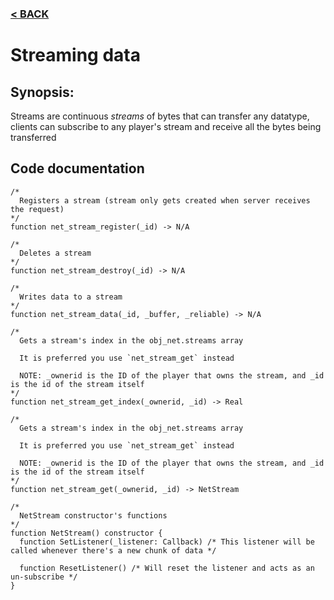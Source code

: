 ### [< BACK](start.md)

# Streaming data
## Synopsis:
Streams are continuous _streams_ of bytes that can transfer any datatype, clients can subscribe to any player's stream and receive all the bytes being transferred 
## Code documentation
```gml
/*
  Registers a stream (stream only gets created when server receives the request)
*/
function net_stream_register(_id) -> N/A
```
```gml
/*
  Deletes a stream
*/
function net_stream_destroy(_id) -> N/A
```
```gml
/*
  Writes data to a stream
*/
function net_stream_data(_id, _buffer, _reliable) -> N/A
```
```gml
/*
  Gets a stream's index in the obj_net.streams array

  It is preferred you use `net_stream_get` instead

  NOTE: _ownerid is the ID of the player that owns the stream, and _id is the id of the stream itself
*/
function net_stream_get_index(_ownerid, _id) -> Real
```
```
/*
  Gets a stream's index in the obj_net.streams array

  It is preferred you use `net_stream_get` instead

  NOTE: _ownerid is the ID of the player that owns the stream, and _id is the id of the stream itself
*/
function net_stream_get(_ownerid, _id) -> NetStream
```
```gml
/*
  NetStream constructor's functions
*/
function NetStream() constructor {
  function SetListener(_listener: Callback) /* This listener will be called whenever there's a new chunk of data */
  
  function ResetListener() /* Will reset the listener and acts as an un-subscribe */
}
```